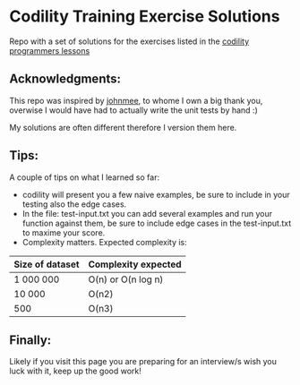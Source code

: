 # Codility Training Exercise Solutions

Repo with a set of solutions for the exercises listed in the [codility programmers lessons](https://app.codility.com/programmers/lessons/)

## Acknowledgments:
This repo was inspired by [johnmee](https://github.com/johnmee/codility), to whome I own a big thank you, overwise I would have had to actually write the unit tests by hand :) 

My solutions are often different therefore I version them here. 


## Tips: 
A couple of tips on what I learned so far: 
- codility will present you a few naive examples, be sure to include in your testing also the edge cases.
- In the file: test-input.txt you can add several examples and run your function against them, be sure to include edge cases in the test-input.txt to maxime your score. 
- Complexity matters. Expected complexity is: 

| Size of dataset | Complexity expected |
| --------------- | ------------------  |
| 1 000 000       | O(n) or O(n log n)  |
| 10 000          | O(n2)               |
| 500             | O(n3)               |

 
## Finally:
Likely if you visit this page you are preparing for an interview/s wish you luck with it, keep up the good work!
